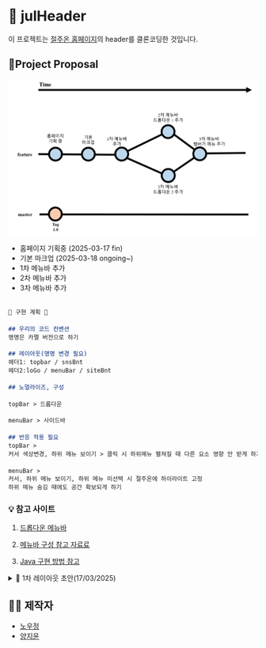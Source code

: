 # 🤖 julHeader
이 프로젝트는 [절주온 홈페이지](https://www.khepi.or.kr/alcoholstop)의 header를 클론코딩한 것입니다.


## 🧸Project Proposal
![Proposal](./fig/branch_proposal.png)
- 홈페이지 기획중 (2025-03-17 fin)
- 기본 마크업 (2025-03-18 ongoing~)
- 1차 메뉴바 추가
- 2차 메뉴바 추가
- 3차 메뉴바 추가


```markdown

🌟 구현 계획 🌟

## 우리의 코드 컨벤션
명명은 카멜 버전으로 하기

## 레이아웃(명명 변경 필요)
헤더1: topbar / snsBnt
헤더2:loGo / menuBar / siteBnt

## 노멀라이즈, 구성

topBar > 드롭다운

menuBar > 사이드바

## 반응 적용 필요
topBar >
커서 색상변경, 하위 메뉴 보이기 > 클릭 시 하위메뉴 펼쳐질 때 다른 요소 영향 안 받게 하기

menuBar >
커서, 하위 메뉴 보이기, 하위 메뉴 미선택 시 절주온에 하이라이트 고정
하위 메뉴 숨김 때에도 공간 확보되게 하기

```

<aside>



### 💡 참고 사이트

1. [드롭다운 메뉴바](https://me-in-journey.com/entry/HTMLCSS-%EB%93%9C%EB%A1%AD%EB%8B%A4%EC%9A%B4-%EB%A9%94%EB%89%B4-%EB%B0%94-%EB%A7%8C%EB%93%A4%EA%B8%B0-2%EC%B0%A8-%EB%A9%94%EB%89%B4-%EB%A7%8C%EB%93%A4%EA%B8%B0-feat-position)

2. [메뉴바 구성 참고 자료료](https://despiteallthat.tistory.com/41)

3. [Java 구현 방법 참고](https://www.youtube.com/watch?v=X91jsJyZofw&t=161s)





<details> 
 <summary> 🐣 1차 레이아웃 초안(17/03/2025)</summary>
 
📄 Header 전체 초안
    
![절주온 헤더 이미지](./fig/KakaoTalk_20250318_074859431.png)
    
📄 Header1: topBar > 드롭다운
    
![탑바 드롭다운](/fig/KakaoTalk_20250318_074842112.png)
    
📄 Header2: menuBar > 사이드바
    
![메뉴바 사이드바](/fig/KakaoTalk_20250318_074816223.png)
</details>


## 👩‍💻 제작자
- [노우정](https://github.com/Woojeong98)
- [양지윤](https://github.com/yoon2fy)
